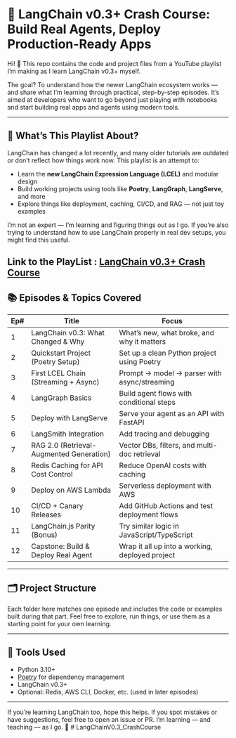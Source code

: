 # 🎥 LangChain v0.3+ Crash Course: Build Real Agents, Deploy Production-Ready Apps

Hi! 👋 This repo contains the code and project files from a YouTube playlist I’m making as I learn LangChain v0.3+ myself.

The goal? To understand how the newer LangChain ecosystem works — and share what I’m learning through practical, step-by-step episodes. It’s aimed at developers who want to go beyond just playing with notebooks and start building real apps and agents using modern tools.

---

## 📌 What’s This Playlist About?

LangChain has changed a lot recently, and many older tutorials are outdated or don’t reflect how things work now. This playlist is an attempt to:

- Learn the **new LangChain Expression Language (LCEL)** and modular design
- Build working projects using tools like **Poetry**, **LangGraph**, **LangServe**, and more
- Explore things like deployment, caching, CI/CD, and RAG — not just toy examples

I’m not an expert — I’m learning and figuring things out as I go. If you’re also trying to understand how to use LangChain properly in real dev setups, you might find this useful.

Link to the PlayList : [LangChain v0.3+ Crash Course](https://www.youtube.com/playlist?list=PLv5fXmCxvRd_X3DHTl68Pra5_oigfpmhv)
---

## 📚 Episodes & Topics Covered

| Ep# | Title                                     | Focus                                                       |
|-----|-------------------------------------------|-------------------------------------------------------------|
| 1   | LangChain v0.3: What Changed & Why        | What’s new, what broke, and why it matters                  |
| 2   | Quickstart Project (Poetry Setup)         | Set up a clean Python project using Poetry                  |
| 3   | First LCEL Chain (Streaming + Async)      | Prompt → model → parser with async/streaming                |
| 4   | LangGraph Basics                          | Build agent flows with conditional steps                    |
| 5   | Deploy with LangServe                     | Serve your agent as an API with FastAPI                     |
| 6   | LangSmith Integration                     | Add tracing and debugging                                   |
| 7   | RAG 2.0 (Retrieval-Augmented Generation)  | Vector DBs, filters, and multi-doc retrieval                |
| 8   | Redis Caching for API Cost Control        | Reduce OpenAI costs with caching                            |
| 9   | Deploy on AWS Lambda                      | Serverless deployment with AWS                              |
| 10  | CI/CD + Canary Releases                   | Add GitHub Actions and test deployment flows                |
| 11  | LangChain.js Parity (Bonus)               | Try similar logic in JavaScript/TypeScript                  |
| 12  | Capstone: Build & Deploy Real Agent       | Wrap it all up into a working, deployed project             |

---

## 🗂 Project Structure

Each folder here matches one episode and includes the code or examples built during that part. Feel free to explore, run things, or use them as a starting point for your own learning.

---

## 🧰 Tools Used

- Python 3.10+
- [Poetry](https://python-poetry.org/) for dependency management
- LangChain v0.3+
- Optional: Redis, AWS CLI, Docker, etc. (used in later episodes)

---

If you’re learning LangChain too, hope this helps. If you spot mistakes or have suggestions, feel free to open an issue or PR. I’m learning — and teaching — as I go. 🚀
#   L a n g C h a i n V 0 . 3 _ C r a s h C o u r s e  
 